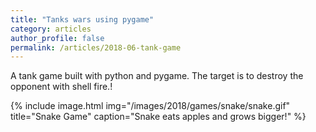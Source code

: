 ```yaml
---
title: "Tanks wars using pygame"
category: articles
author_profile: false
permalink: /articles/2018-06-tank-game
---
```


<p>
A tank game built with python and pygame. The target is to destroy the opponent with shell fire.!
</p>
{% include image.html img="/images/2018/games/snake/snake.gif" title="Snake Game" caption="Snake eats apples and grows bigger!" %}
 
 
